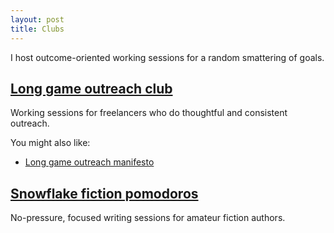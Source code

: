 ```yaml
---
layout: post
title: Clubs
---
```


I host outcome-oriented working sessions for a random smattering of goals.

## [Long game outreach club](https://lu.ma/long-game)
Working sessions for freelancers who do thoughtful and consistent outreach.

You might also like:

- [Long game outreach manifesto](/long-game-outreach-manifesto)

## [Snowflake fiction pomodoros](https://lu.ma/fiction-pomodoros)
No-pressure, focused writing sessions for amateur fiction authors.

